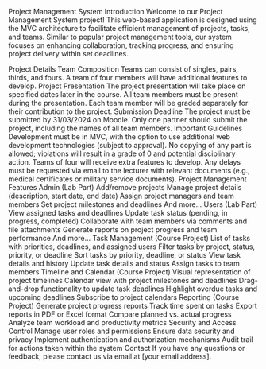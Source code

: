 Project Management System
Introduction
Welcome to our Project Management System project! This web-based application is designed using the MVC architecture to facilitate efficient management of projects, tasks, and teams. Similar to popular project management tools, our system focuses on enhancing collaboration, tracking progress, and ensuring project delivery within set deadlines.

Project Details
Team Composition
Teams can consist of singles, pairs, thirds, and fours.
A team of four members will have additional features to develop.
Project Presentation
The project presentation will take place on specified dates later in the course.
All team members must be present during the presentation.
Each team member will be graded separately for their contribution to the project.
Submission Deadline
The project must be submitted by 31/03/2024 on Moodle.
Only one partner should submit the project, including the names of all team members.
Important Guidelines
Development must be in MVC, with the option to use additional web development technologies (subject to approval).
No copying of any part is allowed; violations will result in a grade of 0 and potential disciplinary action.
Teams of four will receive extra features to develop.
Any delays must be requested via email to the lecturer with relevant documents (e.g., medical certificates or military service documents).
Project Management Features
Admin (Lab Part)
Add/remove projects
Manage project details (description, start date, end date)
Assign project managers and team members
Set project milestones and deadlines
And more...
Users (Lab Part)
View assigned tasks and deadlines
Update task status (pending, in progress, completed)
Collaborate with team members via comments and file attachments
Generate reports on project progress and team performance
And more...
Task Management (Course Project)
List of tasks with priorities, deadlines, and assigned users
Filter tasks by project, status, priority, or deadline
Sort tasks by priority, deadline, or status
View task details and history
Update task details and status
Assign tasks to team members
Timeline and Calendar (Course Project)
Visual representation of project timelines
Calendar view with project milestones and deadlines
Drag-and-drop functionality to update task deadlines
Highlight overdue tasks and upcoming deadlines
Subscribe to project calendars
Reporting (Course Project)
Generate project progress reports
Track time spent on tasks
Export reports in PDF or Excel format
Compare planned vs. actual progress
Analyze team workload and productivity metrics
Security and Access Control
Manage user roles and permissions
Ensure data security and privacy
Implement authentication and authorization mechanisms
Audit trail for actions taken within the system
Contact
If you have any questions or feedback, please contact us via email at [your email address].

